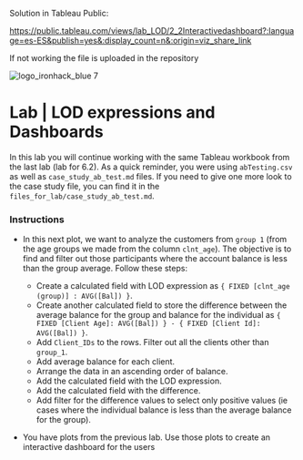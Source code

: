 Solution in Tableau Public: 

https://public.tableau.com/views/lab_LOD/2_2Interactivedashboard?:language=es-ES&publish=yes&:display_count=n&:origin=viz_share_link

If not working the file is uploaded in the repository

![logo_ironhack_blue 7](https://user-images.githubusercontent.com/23629340/40541063-a07a0a8a-601a-11e8-91b5-2f13e4e6b441.png)

# Lab | LOD expressions and Dashboards

In this lab you will continue working with the same Tableau workbook from the last lab (lab for 6.2). As a quick reminder, you were using `abTesting.csv` as well as `case_study_ab_test.md` files. If you need to give one more look to the case study file, you can find it in the `files_for_lab/case_study_ab_test.md`.

### Instructions

- In this next plot, we want to analyze the customers from `group 1` (from the age groups we made from the column `clnt_age`). The objective is to find and filter out those participants where the account balance is less than the group average. Follow these steps:

  - Create a calculated field with LOD expression as `{ FIXED [clnt_age (group)] : AVG([Bal]) }`.
  - Create another calculated field to store the difference between the average balance for the group and balance for the individual as `{ FIXED [Client Age]: AVG([Bal]) } - { FIXED [Client Id]: AVG([Bal]) }`.
  - Add `Client_IDs` to the rows. Filter out all the clients other than `group_1`.
  - Add average balance for each client.
  - Arrange the data in an ascending order of balance.
  - Add the calculated field with the LOD expression.
  - Add the calculated field with the difference.
  - Add filter for the difference values to select only positive values (ie cases where the individual balance is less than the average balance for the group).

- You have plots from the previous lab. Use those plots to create an interactive dashboard for the users
